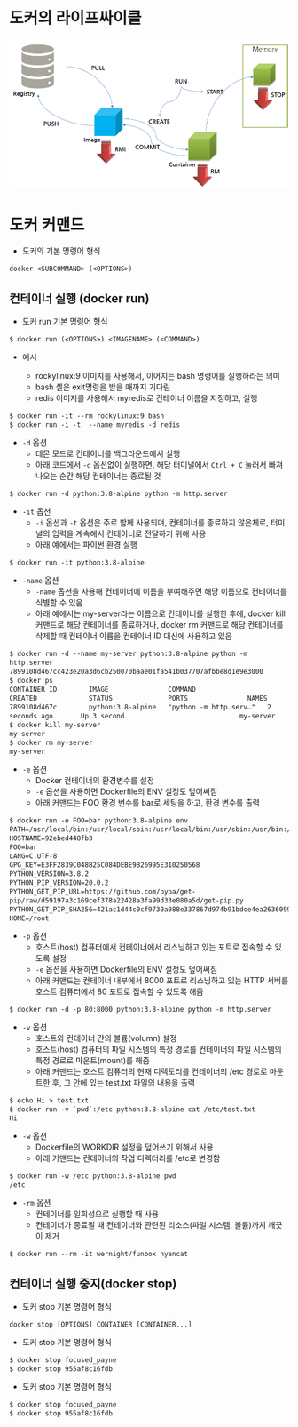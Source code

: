 # 도커의 라이프싸이클
<img src="../assets/docker_03.png" width="600"/>



# 도커 커맨드

* 도커의 기본 명령어 형식
```
docker <SUBCOMMAND> (<OPTIONS>)
```

##  컨테이너 실행 (docker run)

* 도커 run 기본 명령어 형식
```
$ docker run (<OPTIONS>) <IMAGENAME> (<COMMAND>)
```

* 예시

  * rockylinux:9 이미지를 사용해서, 이어지는 bash 명령어를 실행하라는 의미
  * bash 셸은 exit명령을 받을 때까지 기다림
  * redis 이미지를 사용해서 myredis로 컨테이너 이름을 지정하고, 실행

```
$ docker run -it --rm rockylinux:9 bash
$ docker run -i -t  --name myredis -d redis
```

* ```-d``` 옵션
  * 데몬 모드로 컨테이너를 백그라운드에서 실행
  * 아래 코드에서 ```-d``` 옵션없이 실행하면, 해당 터미널에서 ```Ctrl + C``` 눌러서 빠져나오는 순간 해당 컨테이너는 종료될 것
```
$ docker run -d python:3.8-alpine python -m http.server
```

* ```-it``` 옵션
  * ```-i``` 옵션과 ```-t``` 옵션은 주로 함께 사용되며, 컨테이너를 종료하지 않은체로, 터미널의 입력을 계속해서 컨테이너로 전달하기 위해 사용
  * 아래 예에서는 파이썬 환경 실행
```
$ docker run -it python:3.8-alpine
```

* ```-name``` 옵션
  * ```-name``` 옵션을 사용해 컨테이너에 이름을 부여해주면 해당 이름으로 컨테이너를 식별할 수 있음
  * 아래 예에서는 my-server라는 이름으로 컨테이너를 실행한 후에, docker kill 커맨드로 해당 컨테이너를 종료하거나, docker rm 커맨드로 해당 컨테이너를 삭제할 때 컨테이너 이름을 컨테이너 ID 대신에 사용하고 있음
```
$ docker run -d --name my-server python:3.8-alpine python -m http.server
7899108d467cc423e20a3d6cb250070baae01fa541b037707afbbe8d1e9e3000
$ docker ps
CONTAINER ID        IMAGE               COMMAND                  CREATED             STATUS              PORTS               NAMES
7899108d467c        python:3.8-alpine   "python -m http.serv…"   2 seconds ago       Up 3 second                             my-server
$ docker kill my-server
my-server
$ docker rm my-server
my-server
```

* ```-e``` 옵션
  * Docker 컨테이너의 환경변수를 설정
  * ```-e``` 옵션을 사용하면 Dockerfile의 ENV 설정도 덮어써짐
  * 아래 커맨드는 FOO 환경 변수를 bar로 세팅을 하고, 환경 변수를 출력

```
$ docker run -e FOO=bar python:3.8-alpine env
PATH=/usr/local/bin:/usr/local/sbin:/usr/local/bin:/usr/sbin:/usr/bin:/sbin:/bin
HOSTNAME=92ebed448fb3
FOO=bar
LANG=C.UTF-8
GPG_KEY=E3FF2839C048B25C084DEBE9B26995E310250568
PYTHON_VERSION=3.8.2
PYTHON_PIP_VERSION=20.0.2
PYTHON_GET_PIP_URL=https://github.com/pypa/get-pip/raw/d59197a3c169cef378a22428a3fa99d33e080a5d/get-pip.py
PYTHON_GET_PIP_SHA256=421ac1d44c0cf9730a088e337867d974b91bdce4ea2636099275071878cc189e
HOME=/root
```

* ```-p``` 옵션
  * 호스트(host) 컴퓨터에서 컨테이너에서 리스닝하고 있는 포트로 접속할 수 있도록 설정
  * ```-e``` 옵션을 사용하면 Dockerfile의 ENV 설정도 덮어써짐
  * 아래 커맨드는 컨테이너 내부에서 8000 포트로 리스닝하고 있는 HTTP 서버를 호스트 컴퓨터에서 80 포트로 접속할 수 있도록 해줌

```
$ docker run -d -p 80:8000 python:3.8-alpine python -m http.server
```

* ```-v``` 옵션
  * 호스트와 컨테이너 간의 볼륨(volumn) 설정
  * 호스트(host) 컴퓨터의 파일 시스템의 특정 경로를 컨테이너의 파일 시스템의 특정 경로로 마운트(mount)를 해줌
  * 아래 커맨드는 호스트 컴퓨터의 현재 디렉토리를 컨테이너의 /etc 경로로 마운트한 후, 그 안에 있는 test.txt 파일의 내용을 출력

```
$ echo Hi > test.txt
$ docker run -v `pwd`:/etc python:3.8-alpine cat /etc/test.txt
Hi
```

* ```-w``` 옵션
  * Dockerfile의 WORKDIR 설정을 덮어쓰기 위해서 사용
  * 아래 커맨드는 컨테이너의 작업 디렉터리를 /etc로 변경함

```
$ docker run -w /etc python:3.8-alpine pwd
/etc
```

* ```-rm``` 옵션
  * 컨테이너를 일회성으로 실행할 때 사용
  * 컨테이너가 종료될 때 컨테이너와 관련된 리소스(파일 시스템, 볼륨)까지 깨끗이 제거
```
$ docker run --rm -it wernight/funbox nyancat
```


##  컨테이너 실행 중지(docker stop)

* 도커 stop 기본 명령어 형식
```
docker stop [OPTIONS] CONTAINER [CONTAINER...]
```
* 도커 stop 기본 명령어 형식

```
$ docker stop focused_payne
$ docker stop 955af8c16fdb
```

* 도커 stop 기본 명령어 형식

```
$ docker stop focused_payne
$ docker stop 955af8c16fdb
```